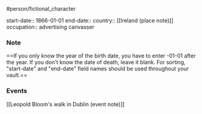 #person/fictional_character 

start-date:: 1866-01-01
end-date:: 
country:: [[Ireland (place note)]]
occupation:: advertising canvasser

### Note
==If you only know the year of the birth date, you have to enter -01-01 after the year. If you don't know the date of death, leave it blank. For sorting, "start-date" and "end-date" field names should be used throughout your vault.==

### Events
[[Leopold Bloom's walk in Dublin (event note)]]